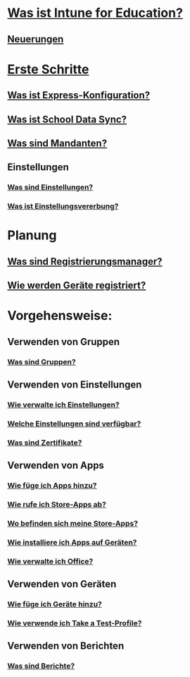 
# [Was ist Intune for Education?](what-is-intune-for-education.md)

## [Neuerungen](whats-new-in-edu.md)


# [Erste Schritte](get-started-with-intune-edu.md)

## [Was ist Express-Konfiguration?](what-is-express-configuration.md)

## [Was ist School Data Sync?](what-is-school-data-sync.md)

## [Was sind Mandanten?](what-are-tenants.md)


## Einstellungen

### [Was sind Einstellungen?](what-are-settings.md)

### [Was ist Einstellungsvererbung?](settings-inheritance.md)


# Planung

## [Was sind Registrierungsmanager?](what-are-enrollment-managers.md)

## [Wie werden Geräte registriert?](how-should-i-enroll-devices.md)


# Vorgehensweise:

## Verwenden von Gruppen

### [Was sind Gruppen?](what-are-groups.md)

## Verwenden von Einstellungen

### [Wie verwalte ich Einstellungen?](how-do-i-manage-settings.md)

### [Welche Einstellungen sind verfügbar?](available-settings.md)

### [Was sind Zertifikate?](what-are-certificates.md)

## Verwenden von Apps

### [Wie füge ich Apps hinzu?](how-to-add-apps.md)

### [Wie rufe ich Store-Apps ab?](acquire-store-apps.md)

### [Wo befinden sich meine Store-Apps?](where-are-my-apps.md)

### [Wie installiere ich Apps auf Geräten?](install-apps.md)

### [Wie verwalte ich Office?](install-office.md)

## Verwenden von Geräten

### [Wie füge ich Geräte hinzu?](how-do-i-add-devices.md)

### [Wie verwende ich Take a Test-Profile?](take-a-test-profiles.md)

## Verwenden von Berichten

### [Was sind Berichte?](what-are-reports.md)
